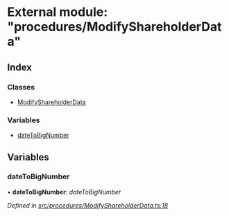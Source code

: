# External module: "procedures/ModifyShareholderData"

## Index

### Classes

* [ModifyShareholderData](../classes/_procedures_modifyshareholderdata_.modifyshareholderdata.md)

### Variables

* [dateToBigNumber](_procedures_modifyshareholderdata_.md#datetobignumber)

## Variables

###  dateToBigNumber

• **dateToBigNumber**: *dateToBigNumber*

*Defined in [src/procedures/ModifyShareholderData.ts:18](https://github.com/PolymathNetwork/polymath-sdk/blob/ade5412/src/procedures/ModifyShareholderData.ts#L18)*
